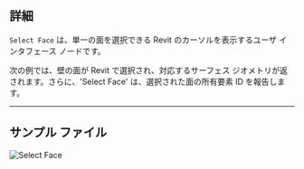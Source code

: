 ## 詳細
`Select Face` は、単一の面を選択できる Revit のカーソルを表示するユーザ インタフェース ノードです。

次の例では、壁の面が Revit で選択され、対応するサーフェス ジオメトリが返されます。さらに、'Select Face' は、選択された面の所有要素 ID を報告します。
___
## サンプル ファイル

![Select Face](./Dynamo.Nodes.DSFaceSelection_img.jpg)

